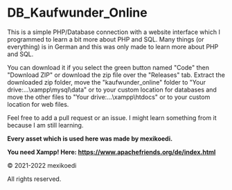 # DB_Kaufwunder_Online
This is a simple PHP/Database connection with a website interface which I programmed to learn a bit more about PHP and SQL. Many things (or everything) is in German and this was only made to learn more about PHP and SQL.

You can download it if you select the green button named "Code" then "Download ZIP" or download the zip file over the "Releases" tab. Extract the downloaded zip folder, move the "kaufwunder_online" folder to "Your drive:...\xampp\mysql\data" or to your custom location for databases and move the other files to "Your drive:...\xampp\htdocs" or to your custom location for web files.

  
Feel free to add a pull request or an issue. I might learn something from it because I am still learning.  
  
  
**Every asset which is used here was made by mexikoedi.**

  
**You need Xampp! Here: https://www.apachefriends.org/de/index.html**

© 2021-2022 mexikoedi

All rights reserved.
